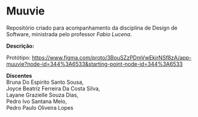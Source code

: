 # Muuvie
Repositório criado para acompanhamento da disciplina de Design de Software, ministrada pelo professor <i>Fabio Lucena</i>.

<b>Descrição:</b>

Protótipo: https://www.figma.com/proto/3BouSZzPDmVwEkjrNSf8zA/app-muuvie?node-id=344%3A6533&starting-point-node-id=344%3A6533
<br>

<b>Discentes</b>
<br>Bruna Do Espirito Santo Sousa,<br>
Joyce Beatriz Ferreira Da Costa Silva,<br>
Layane Grazielle Souza Dias,<br>
Pedro Ivo Santana Melo,<br>
Pedro Paulo Oliveira Lopes
